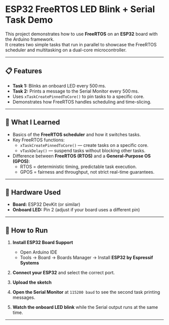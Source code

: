 # ESP32 FreeRTOS LED Blink + Serial Task Demo

This project demonstrates how to use **FreeRTOS** on an **ESP32** board with the Arduino framework.  
It creates two simple tasks that run in parallel to showcase the FreeRTOS scheduler and multitasking on a dual-core microcontroller.

---

## 📋 Features

- **Task 1:** Blinks an onboard LED every 500 ms.
- **Task 2:** Prints a message to the Serial Monitor every 500 ms.
- Uses `xTaskCreatePinnedToCore()` to pin tasks to a specific core.
- Demonstrates how FreeRTOS handles scheduling and time-slicing.

---

## 🧩 What I Learned

- Basics of the **FreeRTOS scheduler** and how it switches tasks.
- Key FreeRTOS functions:
  - `xTaskCreatePinnedToCore()` — create tasks on a specific core.
  - `vTaskDelay()` — suspend tasks without blocking other tasks.
- Difference between **FreeRTOS (RTOS)** and a **General-Purpose OS (GPOS)**:
  - RTOS = deterministic timing, predictable task execution.
  - GPOS = fairness and throughput, not strict real-time guarantees.

---

## 🔌 Hardware Used

- **Board:** ESP32 DevKit (or similar)
- **Onboard LED:** Pin 2 (adjust if your board uses a different pin)

---

## 🚀 How to Run

1. **Install ESP32 Board Support**  
   - Open Arduino IDE  
   - Tools → Board → Boards Manager → Install **ESP32 by Espressif Systems**

2. **Connect your ESP32** and select the correct port.

3. **Upload the sketch**

4. **Open the Serial Monitor** at `115200 baud` to see the second task printing messages.

5. **Watch the onboard LED blink** while the Serial output runs at the same time.

---
